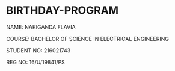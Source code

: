# BIRTHDAY-PROGRAM

NAME: NAKIGANDA FLAVIA

COURSE: BACHELOR OF SCIENCE IN ELECTRICAL ENGINEERING

STUDENT NO: 216021743

REG NO: 16/U/19841/PS
